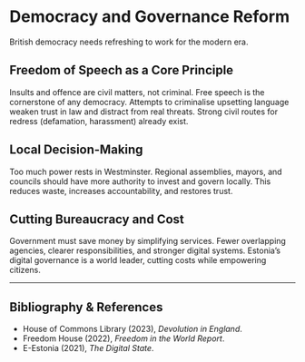 # Democracy and Governance Reform

British democracy needs refreshing to work for the modern era.

## Freedom of Speech as a Core Principle
Insults and offence are civil matters, not criminal. Free speech is the cornerstone of any democracy. Attempts to criminalise upsetting language weaken trust in law and distract from real threats. Strong civil routes for redress (defamation, harassment) already exist.

## Local Decision-Making
Too much power rests in Westminster. Regional assemblies, mayors, and councils should have more authority to invest and govern locally. This reduces waste, increases accountability, and restores trust.

## Cutting Bureaucracy and Cost
Government must save money by simplifying services. Fewer overlapping agencies, clearer responsibilities, and stronger digital systems. Estonia’s digital governance is a world leader, cutting costs while empowering citizens.

---

## Bibliography & References
- House of Commons Library (2023), *Devolution in England*.  
- Freedom House (2022), *Freedom in the World Report*.  
- E-Estonia (2021), *The Digital State*.  

